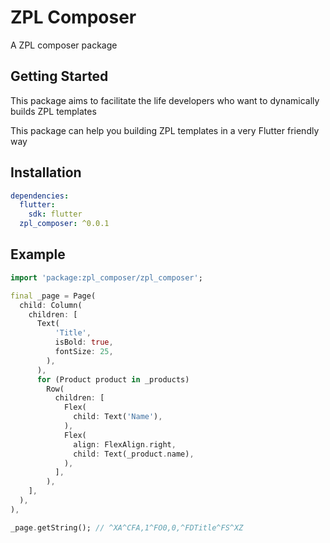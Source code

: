 # ZPL Composer

A ZPL composer package

## Getting Started

This package aims to facilitate the life developers who want to dynamically builds ZPL templates

This package can help you building ZPL templates in a very Flutter friendly way

## Installation

```yml
dependencies:
  flutter:
    sdk: flutter
  zpl_composer: ^0.0.1
```

## Example

```dart
import 'package:zpl_composer/zpl_composer';

final _page = Page(
  child: Column(
    children: [
      Text(
          'Title',
          isBold: true,
          fontSize: 25,
        ),
      ),
      for (Product product in _products)
      	Row(
          children: [
            Flex(
              child: Text('Name'),
            ),
            Flex(
              align: FlexAlign.right,
              child: Text(_product.name),
            ),
          ],
        ),
    ],
  ),
),

_page.getString(); // ^XA^CFA,1^FO0,0,^FDTitle^FS^XZ
```
